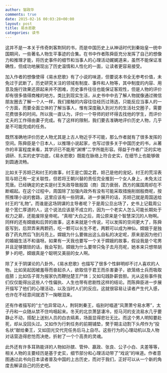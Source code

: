 ```yaml
---
author: 邹政华
comments: true
date: 2015-02-16 00:03:28+00:00
layout: post
title: 易水悲歌
categories: 读书 
---
```

这并不是一本关于传奇刺客荆轲的书，而是中国历史上从神话时代到秦始皇一统中国期间，一些著名人物生平事迹的合集。在书中作者陈舜臣充分发挥了自己的想像力和推理才能，将历史事件的细节和当事人的心理活动娓娓道来，虽然不能保证准确性，但成功地展现出了历史温情和人性化的一面，让读者更容易接受。

加入作者的想像使得《易水悲歌》有了小说的味道，但要说本书全无参考价值，未免过于武断了。历史研究关注的领域有制度、事件和人物等，其中制度的内容、用意及施行效果还原起来并不困难，历史事件往往也能保证客观性，但是人物的评价却有很多值得商榷的地方。类比到现实生活，从史书中中去了解人物就像通过微信朋友圈去了解一个人一样，我们接触的内容往往经历过筛选，只能反应当事人的一个方面，而要全面立体的了解当事人，惟有深度融入到对方的生活社交圈子，需要花费很多的时间。所以我一直认为，评价一个导师的好坏得去找他的学生，而评价丈夫的工作得由妻子完成。有了这样的限制，我们要去准确地评价历史人物，几乎是不可能完成的任务。

既然准确地评价历史人物尤其是上古人物近乎不可能，那么作者就有了很多发挥的空间。陈舜臣是个日本人，以推理小说起家，也写过很多关于中国历史的书，从著作的丰富程度来看，其学识已不能用“渊博”二字所能形容。得益于作者广泛的实地调研、扎实的史学功底，《易水悲歌》既能在脉络上符合史实，在细节上也能够做到圆通流畅。

比如关于苏妲己和纣王的故事，纣王是亡国之君，妲己是他的宠妃。纣王的荒淫表现与妲己有一定关联性，但若将王朝兴替的责任完全推到一个女人身上，未免太过荒唐。已经确定的史实是纣王失政导致殷国（商）国力衰弱，西方的属国周却在不断崛起。在这个过程中，周国除了加强内政外有没有可能采取措施削弱殷商呢，按照推理小说的套路，这里应该有一些阴谋。进一步展开的话，苏妲己就是周国送给纣王的“礼物”。而谁是这场阴谋的主导者呢？于是周公旦出场了，史书上记载周公是个宽仁厚道的人，这个说法应该是不成立的，因为一个老实人怎么可能长期处于权力之巅，还能废除皇帝呢。“真相”大白之后，周公原来是个智慧深沉的人物啊。同样的还有嫦娥和后羿的故事，这本来就是个传说，可以发挥的空间更大了，陈舜臣写到，后羿弄来两颗药，吃一颗可以长生不老，两颗可以成为神仙，嫦娥于是独吞了药丸然后飞到月亮上。嫦娥为什么要做出这么自私的决定呢，原来是因为他们的婚姻生活不和谐呀。如果有一天我也要写一个关于嫦娥的故事，假设我是个宅男并且足够猥琐的话，我会写到，嫦娥为什么要带只兔子去月亮呢，她本来只想带胡萝卜的吧，嫦娥真是个聪明又美丽的女人啊。

除了关于阴谋论的八卦外，《易水悲歌》也描写了很多个性鲜明却不讨人喜欢的人物。比如吴起因被羞辱而奋起杀人，欲取信于君王而杀害妻子，欲笼络士兵而吸取疽脓；比如伍子胥为报家仇而鞭挞楚王尸体；又如勾践卧薪尝胆。光从这些事件我们仅仅能得出这些人个性偏执、人生也带有悲剧性这样的结论。而陈舜臣进一步展开描写了他们的心理活动，以及当时人们的反应。这就很容易让读者产生代入感，也许在不经意间就洒下一掬眼泪来。

还有作者描写的“士”也异常动人，荆轲刺秦王，临别时唱道“风萧萧兮易水寒”，太子丹和一众随从禁不住呜咽起来。冬天的北京萧瑟凄冷，拒马河的支流易水几乎要静止不动，搭配上送别人员的白衣缟素，场面显得悲壮无比。而这个男人明知要赴死，却从没回头过。又如作为行刺任务的前期铺垫，樊于期主动割下头颅作为“投名状”献给秦王，又如田光交代完任务后马上自尽。这些行为的心理动机以及人物对话营造得悲怆而决绝，折射了一个个高贵的灵魂。

此外还有许多耳熟能详的人物如孙膑、管仲、嬴政、张良、公子小白、夫差等等，相关人物的主要经历是基于史实，细节部分和心理活动带了“戏说”的味道。作者意图通过此书向日本读者普及中国的上古历史，而对于我们，正好可以从一个新的角度去解读自己的历史吧。